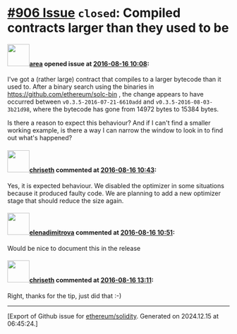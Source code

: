 # [\#906 Issue](https://github.com/ethereum/solidity/issues/906) `closed`: Compiled contracts larger than they used to be

#### <img src="https://avatars.githubusercontent.com/u/311812?u=f584a57cb42d117da47518d6595e0a2de5a7f55a&v=4" width="50">[area](https://github.com/area) opened issue at [2016-08-16 10:08](https://github.com/ethereum/solidity/issues/906):

I've got a (rather large) contract that compiles to a larger bytecode than it used to. After a binary search using the binaries in https://github.com/ethereum/solc-bin , the change appears to have occurred between `v0.3.5-2016-07-21-6610add` and `v0.3.5-2016-08-03-3b21d98`, where the bytecode has gone from 14972 bytes to 15384 bytes.

Is there a reason to expect this behaviour? And if I can't find a smaller working example, is there a way I can narrow the window to look in to find out what's happened?


#### <img src="https://avatars.githubusercontent.com/u/9073706?v=4" width="50">[chriseth](https://github.com/chriseth) commented at [2016-08-16 10:43](https://github.com/ethereum/solidity/issues/906#issuecomment-240067787):

Yes, it is expected behaviour. We disabled the optimizer in some situations because it produced faulty code. We are planning to add a new optimizer stage that should reduce the size again.

#### <img src="https://avatars.githubusercontent.com/u/703848?u=d11bd4aa8a069ebb196be76a660ec815f2f0cddc&v=4" width="50">[elenadimitrova](https://github.com/elenadimitrova) commented at [2016-08-16 10:51](https://github.com/ethereum/solidity/issues/906#issuecomment-240069406):

Would be nice to document this in the release

#### <img src="https://avatars.githubusercontent.com/u/9073706?v=4" width="50">[chriseth](https://github.com/chriseth) commented at [2016-08-16 13:11](https://github.com/ethereum/solidity/issues/906#issuecomment-240096665):

Right, thanks for the tip, just did that :-)


-------------------------------------------------------------------------------



[Export of Github issue for [ethereum/solidity](https://github.com/ethereum/solidity). Generated on 2024.12.15 at 06:45:24.]
